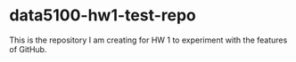 # data5100-hw1-test-repo
This is the repository I am creating for HW 1 to experiment with the features of GitHub.
